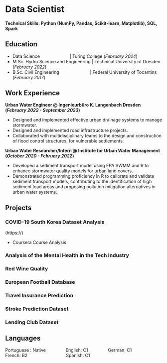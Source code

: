 # Data Scientist

#### Technical Skills: Python (NumPy, Pandas, Scikit-learn, Matplotlib), SQL, Spark

## Education
- Data Science &emsp;&emsp;&emsp;&emsp;&emsp;&emsp;&nbsp; | Turing College (_February 2024_)								       		
- M.Sc. Hydro Science and Engineering	| Technical University of Dresden (_February 2022_)	 			        		
- B.Sc. Civil Engineering &emsp;&emsp;&emsp;&emsp;&emsp;&emsp;&ensp; | Federal University of Tocantins (_February 2017_)

## Work Experience
**Urban Water Engineer @ Ingenieurbüro K. Langenbach Dresden (_February 2022 - September 2023_)**
- Designed and implemented effective urban drainage systems to manage stormwater.
- Designed and implemented road infrastructure projects.
- Collaborated with multidisciplinary teams to the design and construction of flood control structures, for vulnerable settlements.

**Urban Water Researcher/Intern @ Institute for Urban Water Management (_October 2020 - February 2022_)**
- Developed a sediment transport model using EPA SWMM and R to enhance stormwater quality models for urban land covers.
- Demonstrated programming proficiency in R to calibrate and validate sediment transport models, contributing to the identification of high sediment load areas and proposing pollution mitigation alternatives in urban water systems.

## Projects
### COVID-19 South Korea Dataset Analysis
(https://)
- Coursera Course Analysis


### Analysis of the Mental Health in the Tech Industry


### Red Wine Quality


### European Football Database


### Travel Insurance Prediction
### Stroke Prediction Dataset
### Lending Club Dataset


## Languages
Portuguese : Native &emsp;&emsp;&emsp;&emsp; English: C1 &emsp;&emsp;&emsp;&emsp; German: C1 &emsp;&emsp;&emsp;&emsp;<br>
French: B2 &emsp;&emsp;&emsp;&emsp;&emsp;&emsp;&emsp;&emsp;&nbsp; Spanish: C1


